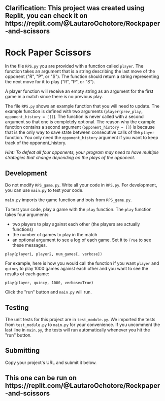 <h2> Clarification: This project was created using Replit, you can check it on https://replit.com/@LautaroOchotore/Rockpaper-and-scissors</h2>
<h1> Rock Paper Scissors </h1>
<div><section id="instructions">
<p>In the file <code>RPS.py</code> you are provided with a function called <code>player</code>. The function takes an argument that is a string describing the last move of the opponent ("R", "P", or "S"). The function should return a string representing the next move for it to play ("R", "P", or "S").</p>
<p>A player function will receive an empty string as an argument for the first game in a match since there is no previous play.</p>
<p>The file <code>RPS.py</code> shows an example function that you will need to update. The example function is defined with two arguments (<code>player(prev_play, opponent_history = [])</code>). The function is never called with a second argument so that one is completely optional. The reason why the example function contains a second argument (<code>opponent_history = []</code>) is because that is the only way to save state between consecutive calls of the <code>player</code> function. You only need the <code>opponent_history</code> argument if you want to keep track of the opponent_history.</p>
<p><em>Hint: To defeat all four opponents, your program may need to have multiple strategies that change depending on the plays of the opponent.</em></p>
<h2>Development</h2>
<p>Do not modify <code>RPS_game.py</code>. Write all your code in <code>RPS.py</code>. For development, you can use <code>main.py</code> to test your code.</p>
<p><code>main.py</code> imports the game function and bots from <code>RPS_game.py</code>.</p>
<p>To test your code, play a game with the <code>play</code> function. The <code>play</code> function takes four arguments:</p>
<ul>
<li>two players to play against each other (the players are actually functions)</li>
<li>the number of games to play in the match</li>
<li>an optional argument to see a log of each game. Set it to <code>True</code> to see these messages.</li>
</ul>
<pre class="language-py" tabindex="0" role="region" aria-label="ejemplo de código de python"><code class="language-py">play<span class="token punctuation">(</span>player1<span class="token punctuation">,</span> player2<span class="token punctuation">,</span> num_games<span class="token punctuation">[</span><span class="token punctuation">,</span> verbose<span class="token punctuation">]</span><span class="token punctuation">)</span>
</code></pre>
<p>For example, here is how you would call the function if you want <code>player</code> and <code>quincy</code> to play 1000 games against each other and you want to see the results of each game:</p>
<pre class="language-py" tabindex="0" role="region" aria-label="ejemplo de código de python"><code class="language-py">play<span class="token punctuation">(</span>player<span class="token punctuation">,</span> quincy<span class="token punctuation">,</span> <span class="token number">1000</span><span class="token punctuation">,</span> verbose<span class="token operator">=</span><span class="token boolean">True</span><span class="token punctuation">)</span>
</code></pre>
<p>Click the "run" button and <code>main.py</code> will run.</p>
<h2>Testing</h2>
<p>The unit tests for this project are in <code>test_module.py</code>. We imported the tests from <code>test_module.py</code> to <code>main.py</code> for your convenience. If you uncomment the last line in <code>main.py</code>, the tests will run automatically whenever you hit the "run" button.</p>
<h2>Submitting</h2>
<p>Copy your project's URL and submit it below.</p>
</section></div>
<h2> This one can be run on https://replit.com/@LautaroOchotore/Rockpaper-and-scissors</h2>
